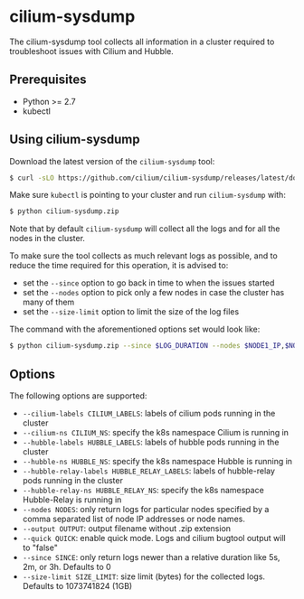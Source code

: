 # cilium-sysdump

The cilium-sysdump tool collects all information in a cluster required to troubleshoot issues with Cilium and Hubble.

## Prerequisites
- Python >= 2.7
- kubectl

## Using cilium-sysdump

Download the latest version of the `cilium-sysdump` tool:

```sh
$ curl -sLO https://github.com/cilium/cilium-sysdump/releases/latest/download/cilium-sysdump.zip
```

Make sure `kubectl` is pointing to your cluster and run `cilium-sysdump` with:

```sh
$ python cilium-sysdump.zip
```

Note that by default `cilium-sysdump` will collect all the logs and for all the
nodes in the cluster.

To make sure the tool collects as much relevant logs as possible, and to reduce
the time required for this operation, it is advised to:

* set the `--since` option to go back in time to when the issues started
* set the `--nodes` option to pick only a few nodes in case the cluster has many of them
* set the `--size-limit` option to limit the size of the log files

The command with the aforementioned options set would look like:

```sh
$ python cilium-sysdump.zip --since $LOG_DURATION --nodes $NODE1_IP,$NODE2_IP
```

## Options
The following options are supported:

- `--cilium-labels CILIUM_LABELS`: labels of cilium pods running in the cluster
- `--cilium-ns CILIUM_NS`: specify the k8s namespace Cilium is running in
- `--hubble-labels HUBBLE_LABELS`: labels of hubble pods running in the cluster
- `--hubble-ns HUBBLE_NS`: specify the k8s namespace Hubble is running in
- `--hubble-relay-labels HUBBLE_RELAY_LABELS`: labels of hubble-relay pods running in the cluster
- `--hubble-relay-ns HUBBLE_RELAY_NS`: specify the k8s namespace Hubble-Relay is running in
- `--nodes NODES`: only return logs for particular nodes specified by a comma separated list of node IP addresses or node names.
- `--output OUTPUT`: output filename without .zip extension
- `--quick QUICK`: enable quick mode. Logs and cilium bugtool output will to "false"
- `--since SINCE`: only return logs newer than a relative duration like 5s, 2m, or 3h. Defaults to 0
- `--size-limit SIZE_LIMIT`: size limit (bytes) for the collected logs. Defaults to 1073741824 (1GB)
